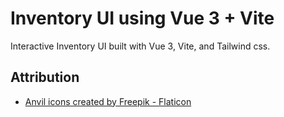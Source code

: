 # Inventory UI using Vue 3 + Vite

Interactive Inventory UI built with Vue 3, Vite, and Tailwind css.

## Attribution

- <a href="https://www.flaticon.com/free-icons/anvil" title="anvil icons">Anvil icons created by Freepik - Flaticon</a>
